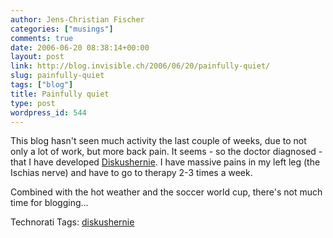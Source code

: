 ```yaml
---
author: Jens-Christian Fischer
categories: ["musings"]
comments: true
date: 2006-06-20 08:38:14+00:00
layout: post
link: http://blog.invisible.ch/2006/06/20/painfully-quiet/
slug: painfully-quiet
tags: ["blog"]
title: Painfully quiet
type: post
wordpress_id: 544
---
```


This blog hasn't seen much activity the last couple of weeks, due to not only a lot of work, but more back pain. It seems - so the doctor diagnosed - that I have developed [Diskushernie][1]. I have massive pains in my left leg (the Ischias nerve) and have to go to therapy 2-3 times a week.

Combined with the hot weather and the soccer world cup, there's not much time for blogging...

[1]: http://de.wikipedia.org/wiki/Diskushernie


Technorati Tags: [diskushernie](http://www.technorati.com/tag/diskushernie)
